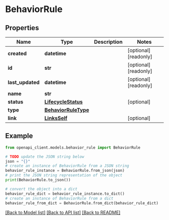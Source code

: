 # BehaviorRule


## Properties

Name | Type | Description | Notes
------------ | ------------- | ------------- | -------------
**created** | **datetime** |  | [optional] [readonly] 
**id** | **str** |  | [optional] [readonly] 
**last_updated** | **datetime** |  | [optional] [readonly] 
**name** | **str** |  | 
**status** | [**LifecycleStatus**](LifecycleStatus.md) |  | [optional] 
**type** | [**BehaviorRuleType**](BehaviorRuleType.md) |  | 
**link** | [**LinksSelf**](LinksSelf.md) |  | [optional] 

## Example

```python
from openapi_client.models.behavior_rule import BehaviorRule

# TODO update the JSON string below
json = "{}"
# create an instance of BehaviorRule from a JSON string
behavior_rule_instance = BehaviorRule.from_json(json)
# print the JSON string representation of the object
print(BehaviorRule.to_json())

# convert the object into a dict
behavior_rule_dict = behavior_rule_instance.to_dict()
# create an instance of BehaviorRule from a dict
behavior_rule_from_dict = BehaviorRule.from_dict(behavior_rule_dict)
```
[[Back to Model list]](../README.md#documentation-for-models) [[Back to API list]](../README.md#documentation-for-api-endpoints) [[Back to README]](../README.md)


